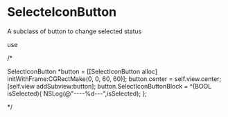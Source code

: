 # SelecteIconButton
A subclass of button to change selected status

use

/*

SelectIconButton *button = [[SelectIconButton alloc] initWithFrame:CGRectMake(0, 0, 60, 60)];
button.center = self.view.center;
[self.view addSubview:button];
button.SelectIconButtonBlock = ^(BOOL isSelected){
NSLog(@"----%d---",isSelected);
};

 */

